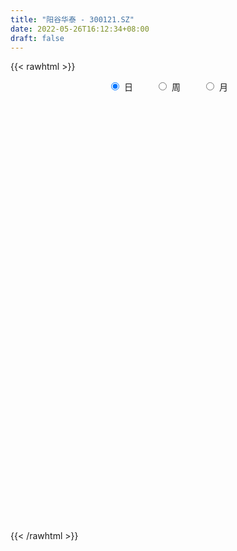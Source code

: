 ```yaml
---
title: "阳谷华泰 - 300121.SZ"
date: 2022-05-26T16:12:34+08:00
draft: false
---
```

{{< rawhtml >}}
    <div style="text-align: center">
        <label style="padding: 1rem;"><input style="margin-right: .5rem" type="radio" name="period" value="D" checked onclick="period_change(this)">日</label>
        <label style="padding: 1rem;"><input style="margin-right: .5rem" type="radio" name="period" value="W" onclick="period_change(this)">周</label>
        <label style="padding: 1rem;"><input style="margin-right: .5rem" type="radio" name="period" value="M" onclick="period_change(this)">月</label>
    </div>
    <div id="chart" style="height: 700px;"></div> 
    <script type="text/javascript">
        const D_v = [54878.02,57170.3,40307.32,36588.65,21638.03,32551.0,37882.0,42821.4,44337.04,32716.96,43658.54,48956.0,70727.86,42349.79,71035.85,81212.67,59204.8,58950.85,57697.83,31323.0,45174.05,31361.57,33765.06,30797.71,36651.85,23624.6,30144.87,30665.53,22822.81,27037.26,24819.6,24279.9,61734.98,42345.84,34072.12,33283.23,33650.86,37048.1,109522.03,95267.06,50477.94,43578.51,37850.02,39978.38,44237.15,33525.84,39300.49,60535.0,54331.86,48612.14,43002.68,87718.43,54647.78,51780.46,45711.18,35941.08,51974.4,38468.8,56232.72,42311.82,36272.53,35937.27,83093.66,79613.22,134024.79,102886.2,71464.84,108236.16,77755.04,114226.37,87581.78,98948.48,123474.21,86955.68,94769.63,70022.68,82786.52,76021.7,169222.16,102455.0,90083.2,101949.2,74090.1,76093.14,76968.96,129801.48,123184.49,146827.6,156277.6,191993.92,154931.53,191173.48,127286.98,78718.46,74403.23,48673.1,56074.3,57869.3,46301.98,42365.45,89102.11,56542.0,57255.0,68540.19,94551.0,77968.58,51187.18,52318.3,60467.71,83868.37,48068.95,45533.87,66138.29,75747.57,43999.14,41973.38,46608.3,31795.0,160077.46,88861.51,78961.68,91089.95,62142.9,45785.38,36026.45,37520.04,56969.45,41741.0,67032.42,48717.48,34439.39,36180.0,33708.99,46159.0,77190.73,45429.01,88386.01,83332.18,67709.34,57035.0,50512.0,47680.0,50478.48,26664.4,44231.9,42591.46,80805.0,32625.06,42252.46,38900.98,35537.0,32751.0,22269.08,19916.3,39511.9,121560.02,250708.0,126234.38,91980.6,80293.85,50533.66,51543.68,32264.0,43833.0,45141.0,46359.86,77923.57,96226.77,72270.1,165349.0,70436.0,79181.0,46615.42,47452.5,35723.0,29852.0,50102.05,52777.16,148715.83,73740.3,67482.0,48962.0,34709.0,49021.5,59134.0,71067.33,45042.88,102796.0,104693.11,96192.6,60188.72,53646.0,32884.28,37682.3,62228.11,47842.0,39849.0,90789.11,96150.31,46395.18,60986.5,31589.0,69256.0,66687.18,50746.0,35538.0,67065.4,32894.2,29385.3,23320.4,22088.0,31454.24,34639.39,27142.5,45727.22,81119.34,30625.3,33062.0,26726.3,47615.0,37217.36,28760.0,27262.11,33127.29,21535.0,19107.18,23569.0,39301.4,47571.4,44923.0,35928.0,61119.36,44842.29,123173.25,86361.5,81635.98,57804.0,44718.83,45613.01,34423.0,21287.0,28225.3,24968.0,21042.0,31469.31,54070.26,35480.91,57370.31,25292.02,31002.0]
const D_histogram = [0.0,-0.0211683191,-0.050713272,-0.0726377739,-0.0953186852,-0.0784577914,-0.0699053791,-0.0525224998,-0.0191900029,-0.0111833466,0.0197776665,0.0379308556,0.0600945156,0.0548252887,0.0854496755,0.0844600069,0.0566606224,0.0202459748,-0.0172232743,-0.0433881346,-0.0759368425,-0.1000201396,-0.1173134106,-0.1117355343,-0.1124094875,-0.0955421134,-0.0888959188,-0.0819479371,-0.0625374236,-0.0393049345,-0.034269594,-0.0206657273,-0.0439472818,-0.0436529223,-0.0373171748,-0.0154760673,0.0105704067,0.0258846563,0.05756113,0.0844656188,0.0960612422,0.0909359572,0.0879957337,0.0605388638,0.0303571879,0.0075494144,-0.0050547066,0.0070608395,0.0132208074,-0.0048714961,-0.010733555,-0.0917908772,-0.0938906796,-0.0915453444,-0.0529323956,-0.0363446814,0.0129146857,0.0466381541,0.0731660668,0.0967791399,0.1158432426,0.1207095461,0.1482852984,0.1599507848,0.1241195644,0.0538149631,0.000750729,-0.0614083708,-0.1057095115,-0.1047411946,-0.0840304942,-0.0379786204,0.010282275,0.0264994052,0.0267631935,0.0352239062,0.0249858929,0.0350144067,0.0817226349,0.0882806855,0.0949745431,0.1181935601,0.1219294725,0.1091956202,0.1098764637,0.1117486585,0.1146401412,0.1007502218,0.0976323421,0.1068740972,0.0922595905,-0.0016606665,-0.1101114187,-0.1631297092,-0.2255098747,-0.2458694407,-0.2275422731,-0.201797512,-0.1943485773,-0.1800436406,-0.1743786341,-0.1639516842,-0.1437759792,-0.1270458755,-0.1237778503,-0.1256778211,-0.1253957332,-0.1228431637,-0.1048601292,-0.1125622725,-0.1161748713,-0.0965972949,-0.0614080689,-0.0282152886,-0.0092963343,0.0173574535,0.0278815196,0.0428053386,0.1119119013,0.1543866502,0.1744380266,0.2010415464,0.1977604323,0.176101269,0.1613027233,0.1436436274,0.133622285,0.1204083517,0.1169584062,0.1000080322,0.0840760803,0.0637590001,0.0428639677,0.0327002971,0.0416869139,0.0419440718,0.0586824608,0.0336856319,-0.0086676495,-0.0338262444,-0.055631192,-0.0595649192,-0.064565709,-0.0628954068,-0.0620232156,-0.0508470192,-0.0633002338,-0.0664478389,-0.0502170159,-0.0332851653,-0.0268088471,-0.0296850483,-0.0230863894,-0.011467779,0.0052351082,0.0437781654,0.1153135378,0.1272593023,0.1292933767,0.1291298628,0.1090322045,0.10496765,0.0895025726,0.0769499749,0.061032116,0.0348807114,0.0388913045,0.010466603,-0.0141345191,-0.0759818072,-0.1079684142,-0.1067184455,-0.1216325165,-0.1059242624,-0.107521139,-0.101990179,-0.0882711092,-0.0585910988,0.0118091613,0.0422519365,0.0346175741,0.0336880777,0.028113404,0.0425361783,0.0484799515,0.0650691673,0.0709244243,0.0695896323,0.0844514149,0.0656397744,0.0423153967,0.0217049623,0.0094935465,0.001901388,0.008313136,-0.0089913758,-0.037080563,-0.0880179642,-0.1478909338,-0.1720704836,-0.1646559808,-0.1632921063,-0.1981903394,-0.1861060767,-0.1498249948,-0.1087578494,-0.0615542231,-0.0342685385,-0.0119933068,-0.0009358793,0.0081927025,0.0162405261,0.0231520557,0.0364986894,0.0530958812,0.0770381947,0.0921814133,0.0907287879,0.0818897796,0.0478996649,0.0288103337,-0.0020662117,-0.0122358789,-0.0151646807,-0.0209357271,-0.0167912123,-0.0135414058,-0.0418732493,-0.0392668548,-0.068989269,-0.0933086463,-0.0932193867,-0.1110256448,-0.0715407298,-0.0031526575,0.056160988,0.0976151642,0.128670673,0.1295892454,0.1348875922,0.1283060265,0.1149691197,0.0984733773,0.088296151,0.0760297441,0.0839834463,0.0893242972,0.0746749532,0.0697918915,0.0711270546]
const D_fast = [0.0,-0.0264603989,-0.0686836698,-0.1087676151,-0.1552781978,-0.1580317518,-0.1669556843,-0.16270343,-0.1341684338,-0.1289576141,-0.0930521843,-0.0654162814,-0.0282289924,-0.0197918972,0.0321949085,0.0523202416,0.0386860127,0.0073328588,-0.0344422089,-0.0714541028,-0.1229870214,-0.1720753534,-0.218696977,-0.2410529843,-0.2698293093,-0.2768474636,-0.2924252487,-0.3059642513,-0.3021880937,-0.2887818382,-0.2923138962,-0.2838764614,-0.3181448363,-0.3287637073,-0.3317572535,-0.3137851629,-0.2850960872,-0.2633106736,-0.2172439174,-0.1692230238,-0.1336120899,-0.1160033856,-0.0969446756,-0.1092668296,-0.1318592086,-0.1527796285,-0.1666474261,-0.1527666701,-0.1433015003,-0.1626116778,-0.1711571254,-0.275162167,-0.3007346393,-0.3212756402,-0.2958957903,-0.2883942465,-0.2359062079,-0.1905232009,-0.1457037716,-0.0978959135,-0.0498710001,-0.0148273101,0.0498197668,0.1014729494,0.09667162,0.0398207595,-0.0130557923,-0.0905669848,-0.1612955033,-0.1865124851,-0.1868094082,-0.1502521895,-0.0994207254,-0.0765787439,-0.0696241572,-0.0523574679,-0.056349008,-0.0375668926,0.0295719943,0.0582002164,0.0886377098,0.1414051168,0.1756233972,0.1901884501,0.2183384094,0.2481477689,0.2796992868,0.2909969229,0.3122871288,0.3482474082,0.3566977991,0.2623623755,0.1263837687,0.0325830508,-0.0861745834,-0.1680015095,-0.2065599102,-0.2312645272,-0.2724027367,-0.3031087102,-0.3410383622,-0.3715993333,-0.3873676231,-0.4023989883,-0.4300754256,-0.4633948517,-0.4944616972,-0.5226199186,-0.5308519164,-0.5666946278,-0.5993509445,-0.6039226918,-0.584085483,-0.5579465248,-0.5413516541,-0.510358503,-0.4928640569,-0.4672389033,-0.3701543653,-0.2890829539,-0.2254220708,-0.1485581644,-0.1023991704,-0.0800330164,-0.0545058814,-0.0362540704,-0.0128698416,0.0040183131,0.0298079692,0.0378596032,0.0429466714,0.0385693411,0.0283903007,0.0264017044,0.0458100496,0.0565532255,0.0879622297,0.0713868088,0.026866615,-0.0067485409,-0.0424612866,-0.0612862436,-0.0824284607,-0.0964820101,-0.1111156228,-0.1126511813,-0.1409294543,-0.1606890192,-0.1570124501,-0.1484018909,-0.1486277845,-0.1589252477,-0.1580981862,-0.1493465205,-0.1313348562,-0.0818472576,0.0185164992,0.0622770892,0.0966345078,0.1287534596,0.1359138525,0.1580912104,0.1650017762,0.1716866722,0.1710268423,0.1535956155,0.1673290348,0.141520984,0.1133862321,0.0325434923,-0.0264352183,-0.0518648609,-0.0971870611,-0.1079598726,-0.136437034,-0.1564036187,-0.1647523262,-0.1497200905,-0.0763675401,-0.0353617808,-0.0343417496,-0.0268492266,-0.0253955494,-0.0003387304,0.0177250306,0.0505815382,0.0741679013,0.0902305174,0.1262051537,0.1238034568,0.1110579283,0.0958737345,0.0860357053,0.0789188938,0.0874089258,0.06785657,0.030497242,-0.0424446502,-0.1392903532,-0.2064875239,-0.2402370163,-0.2796961683,-0.3641419864,-0.3985842428,-0.3997594096,-0.3858817265,-0.354066656,-0.3353481061,-0.3160712011,-0.3052477434,-0.2940709859,-0.2819630308,-0.2692634873,-0.2467921813,-0.2169210192,-0.173719157,-0.1355305851,-0.1143010135,-0.102667577,-0.1246827754,-0.1365695231,-0.1679626215,-0.1811912585,-0.1879112303,-0.1989162085,-0.1989694968,-0.1991050417,-0.2379051975,-0.2451155168,-0.2920852482,-0.3397317871,-0.3629473741,-0.4085100435,-0.386910311,-0.319310403,-0.2459565105,-0.1800985432,-0.1168753661,-0.0835594825,-0.0445392376,-0.0190442967,-0.0036389236,0.0044836784,0.0163804899,0.0231215189,0.0520710828,0.0797430079,0.0837624022,0.0963273134,0.1154442402]
const D_slow = [0.0,-0.0052920798,-0.0179703978,-0.0361298412,-0.0599595126,-0.0795739604,-0.0970503052,-0.1101809301,-0.1149784309,-0.1177742675,-0.1128298509,-0.103347137,-0.0883235081,-0.0746171859,-0.053254767,-0.0321397653,-0.0179746097,-0.012913116,-0.0172189346,-0.0280659682,-0.0470501789,-0.0720552138,-0.1013835664,-0.12931745,-0.1574198219,-0.1813053502,-0.2035293299,-0.2240163142,-0.2396506701,-0.2494769037,-0.2580443022,-0.263210734,-0.2741975545,-0.285110785,-0.2944400787,-0.2983090956,-0.2956664939,-0.2891953298,-0.2748050473,-0.2536886426,-0.2296733321,-0.2069393428,-0.1849404093,-0.1698056934,-0.1622163964,-0.1603290428,-0.1615927195,-0.1598275096,-0.1565223077,-0.1577401818,-0.1604235705,-0.1833712898,-0.2068439597,-0.2297302958,-0.2429633947,-0.252049565,-0.2488208936,-0.2371613551,-0.2188698384,-0.1946750534,-0.1657142427,-0.1355368562,-0.0984655316,-0.0584778354,-0.0274479443,-0.0139942036,-0.0138065213,-0.029158614,-0.0555859919,-0.0817712905,-0.1027789141,-0.1122735691,-0.1097030004,-0.1030781491,-0.0963873507,-0.0875813742,-0.0813349009,-0.0725812993,-0.0521506405,-0.0300804692,-0.0063368334,0.0232115567,0.0536939248,0.0809928298,0.1084619458,0.1363991104,0.1650591457,0.1902467011,0.2146547867,0.241373311,0.2644382086,0.264023042,0.2364951873,0.19571276,0.1393352913,0.0778679312,0.0209823629,-0.0294670151,-0.0780541594,-0.1230650696,-0.1666597281,-0.2076476491,-0.2435916439,-0.2753531128,-0.3062975754,-0.3377170306,-0.369065964,-0.3997767549,-0.4259917872,-0.4541323553,-0.4831760732,-0.5073253969,-0.5226774141,-0.5297312362,-0.5320553198,-0.5277159565,-0.5207455765,-0.5100442419,-0.4820662666,-0.443469604,-0.3998600974,-0.3495997108,-0.3001596027,-0.2561342855,-0.2158086046,-0.1798976978,-0.1464921265,-0.1163900386,-0.0871504371,-0.062148429,-0.0411294089,-0.0251896589,-0.014473667,-0.0062985927,0.0041231358,0.0146091537,0.0292797689,0.0377011769,0.0355342645,0.0270777034,0.0131699054,-0.0017213244,-0.0178627516,-0.0335866033,-0.0490924072,-0.061804162,-0.0776292205,-0.0942411802,-0.1067954342,-0.1151167255,-0.1218189373,-0.1292401994,-0.1350117968,-0.1378787415,-0.1365699644,-0.1256254231,-0.0967970386,-0.0649822131,-0.0326588689,-0.0003764032,0.0268816479,0.0531235604,0.0754992036,0.0947366973,0.1099947263,0.1187149041,0.1284377303,0.131054381,0.1275207512,0.1085252994,0.0815331959,0.0548535845,0.0244454554,-0.0020356102,-0.0289158949,-0.0544134397,-0.076481217,-0.0911289917,-0.0881767014,-0.0776137173,-0.0689593237,-0.0605373043,-0.0535089533,-0.0428749087,-0.0307549209,-0.014487629,0.003243477,0.0206408851,0.0417537388,0.0581636824,0.0687425316,0.0741687722,0.0765421588,0.0770175058,0.0790957898,0.0768479458,0.0675778051,0.045573314,0.0086005806,-0.0344170403,-0.0755810355,-0.1164040621,-0.1659516469,-0.2124781661,-0.2499344148,-0.2771238772,-0.2925124329,-0.3010795676,-0.3040778943,-0.3043118641,-0.3022636885,-0.2982035569,-0.292415543,-0.2832908707,-0.2700169004,-0.2507573517,-0.2277119984,-0.2050298014,-0.1845573565,-0.1725824403,-0.1653798568,-0.1658964098,-0.1689553795,-0.1727465497,-0.1779804815,-0.1821782845,-0.185563636,-0.1960319483,-0.205848662,-0.2230959792,-0.2464231408,-0.2697279875,-0.2974843987,-0.3153695811,-0.3161577455,-0.3021174985,-0.2777137074,-0.2455460392,-0.2131487278,-0.1794268298,-0.1473503232,-0.1186080433,-0.0939896989,-0.0719156612,-0.0529082251,-0.0319123636,-0.0095812893,0.009087449,0.0265354219,0.0443171856]
const D_data = [['2021-05-17', 13.5626, 13.426, 13.2114, 13.6505],['2021-05-18', 13.4748, 13.0943, 13.0748, 13.5139],['2021-05-19', 13.1431, 12.8211, 12.5772, 13.2211],['2021-05-20', 12.7918, 12.7235, 12.4503, 12.8309],['2021-05-21', 12.7138, 12.5186, 12.4991, 12.7723],['2021-05-24', 12.5186, 12.9187, 12.4991, 12.9675],['2021-05-25', 12.9479, 12.8113, 12.704, 13.065],['2021-05-26', 12.8113, 12.9284, 12.7138, 13.3187],['2021-05-27', 12.9187, 13.2211, 12.8504, 13.309],['2021-05-28', 13.2114, 12.987, 12.8601, 13.2992],['2021-05-31', 12.9089, 13.3675, 12.7918, 13.4358],['2021-06-01', 13.2211, 13.348, 12.987, 13.4651],['2021-06-02', 13.348, 13.5334, 13.2699, 13.992],['2021-06-03', 13.4358, 13.2699, 13.1236, 13.6895],['2021-06-04', 13.2114, 13.8359, 13.1431, 13.9042],['2021-06-07', 13.8359, 13.5822, 13.387, 14.0603],['2021-06-08', 13.4163, 13.2211, 13.1431, 13.748],['2021-06-09', 13.1041, 12.9675, 12.743, 13.1626],['2021-06-10', 12.9382, 12.7528, 12.5576, 13.1041],['2021-06-11', 12.7528, 12.6942, 12.6162, 12.8699],['2021-06-15', 12.6162, 12.4015, 12.3137, 12.6845],['2021-06-16', 12.4308, 12.2747, 12.1186, 12.4601],['2021-06-17', 12.2454, 12.1478, 12.0503, 12.2942],['2021-06-18', 12.1186, 12.2942, 11.8551, 12.3137],['2021-06-21', 12.2454, 12.1186, 12.0015, 12.421],['2021-06-22', 12.1088, 12.2747, 12.0991, 12.304],['2021-06-23', 12.2747, 12.1088, 12.0112, 12.343],['2021-06-24', 12.0503, 12.0503, 11.9039, 12.1186],['2021-06-25', 12.0503, 12.1869, 12.0308, 12.2649],['2021-06-28', 12.1966, 12.2747, 12.1088, 12.3137],['2021-06-29', 12.2846, 12.0575, 12.0377, 12.3537],['2021-06-30', 12.0575, 12.1562, 12.0575, 12.2747],['2021-07-01', 12.2056, 11.6032, 11.4748, 12.2056],['2021-07-02', 11.6427, 11.7612, 11.5341, 11.9488],['2021-07-05', 11.6427, 11.781, 11.5835, 11.8303],['2021-07-06', 11.7612, 11.9883, 11.7513, 12.0575],['2021-07-07', 11.9291, 12.1266, 11.7513, 12.1365],['2021-07-08', 12.097, 12.0772, 11.9587, 12.1661],['2021-07-09', 12.3932, 12.4031, 12.0377, 12.6401],['2021-07-12', 12.3932, 12.5216, 12.255, 12.5907],['2021-07-13', 12.492, 12.4722, 12.2648, 12.571],['2021-07-14', 12.3537, 12.3241, 12.2747, 12.5611],['2021-07-15', 12.3142, 12.3735, 12.1068, 12.4426],['2021-07-16', 12.2846, 12.018, 11.9982, 12.3043],['2021-07-19', 11.9488, 11.8402, 11.6328, 12.1167],['2021-07-20', 11.7513, 11.781, 11.5538, 11.86],['2021-07-21', 11.7711, 11.7908, 11.7415, 12.0081],['2021-07-22', 11.9488, 12.0772, 11.8995, 12.176],['2021-07-23', 12.0772, 12.0377, 11.9488, 12.4722],['2021-07-26', 12.0476, 11.6822, 11.4847, 12.1463],['2021-07-27', 11.6921, 11.7415, 11.5835, 12.0278],['2021-07-28', 11.6526, 10.4972, 10.4478, 11.6723],['2021-07-29', 10.7243, 11.1588, 10.5663, 11.2082],['2021-07-30', 11.0502, 11.1095, 10.9317, 11.2576],['2021-08-02', 11.1095, 11.5835, 11.0502, 11.6526],['2021-08-03', 11.5045, 11.386, 11.3465, 11.7513],['2021-08-04', 11.386, 11.9291, 11.386, 11.9785],['2021-08-05', 12.0081, 11.9488, 11.7513, 12.0081],['2021-08-06', 11.9093, 12.0377, 11.8007, 12.1957],['2021-08-09', 12.0278, 12.176, 12.0278, 12.2846],['2021-08-10', 12.1858, 12.2945, 12.1266, 12.3241],['2021-08-11', 12.4031, 12.255, 12.0575, 12.4031],['2021-08-12', 12.2648, 12.7191, 12.2648, 12.7191],['2021-08-13', 12.65, 12.7388, 12.5413, 12.9067],['2021-08-16', 12.8475, 12.1858, 12.0377, 12.8771],['2021-08-17', 12.2253, 11.5341, 11.4255, 12.2253],['2021-08-18', 11.4551, 11.4353, 11.3168, 11.6131],['2021-08-19', 11.4551, 10.9811, 10.8823, 11.5242],['2021-08-20', 10.9712, 10.8428, 10.675, 11.07],['2021-08-23', 10.8033, 11.1983, 10.8033, 11.3267],['2021-08-24', 11.2576, 11.4156, 11.1983, 11.5835],['2021-08-25', 11.5538, 11.8501, 11.4551, 11.9192],['2021-08-26', 11.7513, 12.1068, 11.7513, 12.334],['2021-08-27', 12.0673, 11.8797, 11.7711, 12.0673],['2021-08-30', 11.9488, 11.7316, 11.5835, 12.2253],['2021-08-31', 11.8698, 11.8698, 11.5341, 12.0278],['2021-09-01', 11.8698, 11.6427, 11.4946, 12.0081],['2021-09-02', 11.5736, 11.9093, 11.3761, 11.9093],['2021-09-03', 11.9093, 12.5611, 11.9093, 12.9758],['2021-09-06', 12.4426, 12.2648, 12.0772, 12.4426],['2021-09-07', 12.3438, 12.3735, 12.1661, 12.4722],['2021-09-08', 12.4228, 12.7487, 12.4228, 12.9363],['2021-09-09', 12.5512, 12.6796, 12.5018, 12.8277],['2021-09-10', 12.6697, 12.5512, 12.4228, 12.7685],['2021-09-13', 12.4623, 12.7882, 12.4426, 12.808],['2021-09-14', 12.7882, 12.9166, 12.5018, 13.3708],['2021-09-15', 12.9166, 13.0548, 12.808, 13.3116],['2021-09-16', 13.1536, 12.9265, 12.9265, 13.6671],['2021-09-17', 12.8376, 13.124, 12.8178, 13.7066],['2021-09-22', 12.9363, 13.4103, 12.6697, 13.5782],['2021-09-23', 13.3807, 13.2128, 12.9758, 13.5387],['2021-09-24', 13.1141, 11.9982, 11.9785, 13.1832],['2021-09-27', 11.7513, 11.2576, 11.2082, 12.097],['2021-09-28', 11.3563, 11.4353, 11.0403, 11.5835],['2021-09-29', 11.2576, 10.8725, 10.8231, 11.3761],['2021-09-30', 10.9515, 11.0008, 10.8132, 11.0798],['2021-10-08', 11.2477, 11.2971, 11.1588, 11.5045],['2021-10-11', 11.2971, 11.3366, 11.2576, 11.5835],['2021-10-12', 11.2971, 11.0305, 10.9021, 11.4353],['2021-10-13', 11.0206, 11.0107, 10.7836, 11.07],['2021-10-14', 11.0305, 10.7935, 10.4774, 11.0403],['2021-10-15', 10.9811, 10.7342, 10.7243, 11.0107],['2021-10-18', 10.7638, 10.7836, 10.6256, 10.8725],['2021-10-19', 10.7243, 10.6947, 10.4676, 10.7836],['2021-10-20', 10.6848, 10.4379, 10.2799, 10.6848],['2021-10-21', 10.4774, 10.2306, 10.2207, 10.5466],['2021-10-22', 10.2009, 10.1022, 10.0824, 10.3293],['2021-10-25', 10.2009, 9.9837, 9.8849, 10.2009],['2021-10-26', 10.0232, 10.0824, 9.8948, 10.1417],['2021-10-27', 10.0528, 9.6381, 9.6084, 10.0528],['2021-10-28', 9.5196, 9.4998, 9.4406, 9.7763],['2021-10-29', 9.4801, 9.6776, 9.4801, 9.8059],['2021-11-01', 9.6874, 9.8849, 9.5788, 10.0528],['2021-11-02', 9.8751, 9.9343, 9.7961, 10.1812],['2021-11-03', 9.9343, 9.8059, 9.7171, 9.9639],['2021-11-04', 9.8059, 9.9541, 9.8059, 10.0232],['2021-11-05', 9.8849, 9.7961, 9.7664, 10.0429],['2021-11-08', 9.7368, 9.8751, 9.6677, 9.8948],['2021-11-09', 9.8553, 10.7737, 9.8257, 11.0107],['2021-11-10', 10.9811, 10.7836, 10.5367, 10.991],['2021-11-11', 10.6552, 10.7441, 10.6552, 10.9416],['2021-11-12', 10.754, 11.0502, 10.6552, 11.1095],['2021-11-15', 10.991, 10.8527, 10.7638, 11.0798],['2021-11-16', 10.8527, 10.6651, 10.6157, 10.912],['2021-11-17', 10.7342, 10.754, 10.6157, 10.8132],['2021-11-18', 10.7342, 10.7243, 10.6651, 10.8626],['2021-11-19', 10.7145, 10.833, 10.5466, 10.912],['2021-11-22', 10.8231, 10.8132, 10.7441, 10.9317],['2021-11-23', 10.8823, 10.9712, 10.8132, 11.1292],['2021-11-24', 10.9515, 10.8231, 10.7342, 11.0107],['2021-11-25', 10.8725, 10.8132, 10.7243, 10.912],['2021-11-26', 10.8132, 10.7145, 10.6651, 10.9021],['2021-11-29', 10.5663, 10.6354, 10.4972, 10.8132],['2021-11-30', 10.6453, 10.7145, 10.6157, 10.9811],['2021-12-01', 10.675, 10.9811, 10.6354, 11.0206],['2021-12-02', 10.991, 10.9317, 10.7935, 11.0305],['2021-12-03', 10.9613, 11.228, 10.8823, 11.2477],['2021-12-06', 11.2576, 10.7243, 10.6947, 11.2773],['2021-12-07', 10.833, 10.3392, 10.2503, 10.833],['2021-12-08', 10.4083, 10.3589, 10.2997, 10.5071],['2021-12-09', 10.3491, 10.2404, 10.2009, 10.3984],['2021-12-10', 10.2108, 10.3491, 10.1417, 10.3491],['2021-12-13', 10.3293, 10.2602, 10.2108, 10.3491],['2021-12-14', 10.2701, 10.2799, 10.2108, 10.3194],['2021-12-15', 10.3096, 10.2207, 10.1516, 10.3096],['2021-12-16', 10.2602, 10.3293, 10.2108, 10.3392],['2021-12-17', 10.3096, 9.9738, 9.9639, 10.3194],['2021-12-20', 9.9837, 9.9837, 9.8948, 10.0923],['2021-12-21', 9.9837, 10.2009, 9.9837, 10.2108],['2021-12-22', 10.2009, 10.2503, 10.0923, 10.2701],['2021-12-23', 10.2997, 10.1417, 10.1022, 10.2997],['2021-12-24', 10.1713, 9.9936, 9.9936, 10.2009],['2021-12-27', 9.9639, 10.0824, 9.9639, 10.1417],['2021-12-28', 10.0824, 10.1614, 10.0824, 10.1812],['2021-12-29', 10.1911, 10.2799, 10.0923, 10.3886],['2021-12-30', 10.3096, 10.7046, 10.2306, 10.7441],['2021-12-31', 10.7145, 11.465, 10.7145, 11.6328],['2022-01-04', 11.3366, 11.0305, 11.0008, 11.4551],['2022-01-05', 10.9613, 11.0403, 10.7342, 11.0601],['2022-01-06', 10.9712, 11.1193, 10.8626, 11.2971],['2022-01-07', 11.0403, 10.912, 10.8725, 11.1292],['2022-01-10', 10.8626, 11.1391, 10.8132, 11.1391],['2022-01-11', 11.0601, 11.0305, 10.9712, 11.1885],['2022-01-12', 10.9613, 11.07, 10.8823, 11.1292],['2022-01-13', 11.0305, 11.0206, 10.9712, 11.1687],['2022-01-14', 10.9712, 10.833, 10.8132, 11.07],['2022-01-17', 10.833, 11.1983, 10.8132, 11.2378],['2022-01-18', 11.1983, 10.7638, 10.7441, 11.2872],['2022-01-19', 10.7638, 10.6848, 10.5564, 10.9416],['2022-01-20', 10.675, 9.9639, 9.8257, 10.7638],['2022-01-21', 9.9738, 10.0232, 9.8652, 10.0923],['2022-01-24', 10.0232, 10.2799, 9.9837, 10.4478],['2022-01-25', 10.2108, 9.9541, 9.9541, 10.3688],['2022-01-26', 10.1121, 10.2503, 9.9738, 10.3096],['2022-01-27', 10.2306, 9.9837, 9.9639, 10.3096],['2022-01-28', 10.0331, 9.9936, 9.8948, 10.1219],['2022-02-07', 10.1219, 10.0627, 10.0232, 10.2503],['2022-02-08', 10.1219, 10.3096, 9.9936, 10.3194],['2022-02-09', 10.3293, 11.0601, 10.2997, 11.0996],['2022-02-10', 11.0601, 10.8428, 10.754, 11.0601],['2022-02-11', 10.7243, 10.4478, 10.4182, 10.7836],['2022-02-14', 10.3984, 10.5268, 10.3491, 10.7441],['2022-02-15', 10.5268, 10.4676, 10.3984, 10.6552],['2022-02-16', 10.5169, 10.7638, 10.4676, 10.7836],['2022-02-17', 10.675, 10.7441, 10.5762, 10.833],['2022-02-18', 10.6453, 10.9811, 10.5564, 11.0798],['2022-02-21', 10.9416, 10.9613, 10.7836, 11.0008],['2022-02-22', 11.0601, 10.9416, 10.9218, 11.307],['2022-02-23', 11.0601, 11.2477, 10.8922, 11.3267],['2022-02-24', 11.1588, 10.8823, 10.6256, 11.3465],['2022-02-25', 10.9515, 10.7638, 10.6947, 11.0403],['2022-02-28', 10.8527, 10.7145, 10.4281, 10.8527],['2022-03-01', 10.7145, 10.754, 10.5861, 10.7836],['2022-03-02', 10.6651, 10.7737, 10.6157, 10.8231],['2022-03-03', 10.7935, 10.9613, 10.7145, 11.0798],['2022-03-04', 10.8823, 10.6453, 10.6157, 10.9613],['2022-03-07', 10.5959, 10.3787, 10.2898, 10.7342],['2022-03-08', 10.4182, 9.8356, 9.7566, 10.4676],['2022-03-09', 9.7664, 9.3319, 9.0653, 9.9541],['2022-03-10', 9.5294, 9.4208, 9.3418, 9.6183],['2022-03-11', 9.1937, 9.6282, 9.1838, 9.6479],['2022-03-14', 9.4801, 9.4307, 9.4208, 9.5986],['2022-03-15', 9.3319, 8.7197, 8.6901, 9.4899],['2022-03-16', 8.8382, 9.0653, 8.4728, 9.1246],['2022-03-17', 9.1344, 9.3319, 9.1048, 9.4406],['2022-03-18', 9.2628, 9.4603, 9.2332, 9.4998],['2022-03-21', 9.7269, 9.6677, 9.4702, 9.7763],['2022-03-22', 9.6282, 9.5393, 9.5097, 9.6381],['2022-03-23', 9.5986, 9.5492, 9.4998, 9.6183],['2022-03-24', 9.4504, 9.4504, 9.4011, 9.5986],['2022-03-25', 9.4504, 9.4406, 9.3912, 9.5689],['2022-03-28', 9.3319, 9.4406, 9.2727, 9.5196],['2022-03-29', 9.4406, 9.4406, 9.3418, 9.5097],['2022-03-30', 9.4801, 9.5591, 9.4406, 9.5788],['2022-03-31', 9.5294, 9.6776, 9.4899, 9.7467],['2022-04-01', 9.6776, 9.8948, 9.5591, 10.2306],['2022-04-06', 9.8751, 9.9244, 9.7961, 9.9442],['2022-04-07', 9.8553, 9.7961, 9.7763, 9.9738],['2022-04-08', 9.7961, 9.7171, 9.5689, 9.8356],['2022-04-11', 9.6874, 9.3122, 9.2332, 9.7368],['2022-04-12', 9.3122, 9.3616, 8.9666, 9.3912],['2022-04-13', 9.3023, 9.0653, 9.0061, 9.3023],['2022-04-14', 9.0752, 9.1838, 9.0653, 9.2233],['2022-04-15', 9.2431, 9.2036, 9.1147, 9.4109],['2022-04-18', 9.0949, 9.1048, 8.9172, 9.1542],['2022-04-19', 9.1048, 9.1838, 9.0456, 9.2233],['2022-04-20', 9.2036, 9.1542, 9.1246, 9.3319],['2022-04-21', 9.0456, 8.6407, 8.6111, 9.2036],['2022-04-22', 8.6012, 8.8974, 8.4432, 9.0258],['2022-04-25', 8.7394, 8.3444, 8.2852, 8.7691],['2022-04-26', 8.4037, 8.1667, 7.9988, 8.5222],['2022-04-27', 8.1371, 8.2951, 7.7914, 8.3839],['2022-04-28', 8.2457, 7.9001, 7.8902, 8.2654],['2022-04-29', 8.38, 8.56, 8.3, 8.8],['2022-05-05', 8.57, 9.14, 8.56, 9.29],['2022-05-06', 8.95, 9.35, 8.85, 9.54],['2022-05-09', 9.35, 9.42, 9.23, 9.47],['2022-05-10', 9.35, 9.54, 9.2, 9.61],['2022-05-11', 9.48, 9.32, 9.31, 9.59],['2022-05-12', 9.3, 9.47, 9.25, 9.63],['2022-05-13', 9.42, 9.4, 9.35, 9.57],['2022-05-16', 9.54, 9.34, 9.25, 9.54],['2022-05-17', 9.32, 9.29, 9.14, 9.37],['2022-05-18', 9.28, 9.36, 9.25, 9.41],['2022-05-19', 9.25, 9.33, 9.13, 9.34],['2022-05-20', 9.35, 9.63, 9.33, 9.67],['2022-05-23', 9.57, 9.7, 9.53, 9.73],['2022-05-24', 9.7, 9.49, 9.49, 9.94],['2022-05-25', 9.45, 9.62, 9.4, 9.66],['2022-05-26', 9.6, 9.75, 9.43, 9.75]]
const W_v = [273267.26,253677.55,245508.45,320735.2,418105.37,328525.04,304295.24,389324.22,327701.35,220964.32,256532.34,127284.95,128356.59,152612.94,150836.54,116279.07,131153.85,113869.6,118867.92,99616.33,199816.74,180464.71,155498.93,109632.36,70294.58,91856.68,175456.29,205339.21,281055.06,204233.73,119375.79,38818.24,146833.97,260848.91,408725.73,239520.91,213090.33,264458.02,305392.67,246538.22,228604.36,224696.96,455326.36,377722.23,466127.45,312698.01,261022.71,215481.89,175472.41,240797.81,437615.41,407793.36,447482.95,508332.9,301354.91,324796.98,351663.3,442007.56,186070.3,135534.44,125331.67,161220.14,179865.0,213978.09,174319.5,171871.03,251210.65,199207.35,254682.77,178094.95,141735.88,167253.24,114708.73,111358.03,134116.9,96299.86,144752.32,185544.63,244085.33,154752.32,244029.4,379654.98,480833.4299999999,542412.3200000001,458250.74,657493.97,290398.99,545962.6599999999,1064827.8899999999,370745.01,316756.08,82726.88,229015.55,245926.59,142591.43,92858.88,103083.55,118862.93,100610.5,100116.11,129312.52,83057.73,154834.42,89831.03,68007.61,102968.6,84765.64,91269.42,299489.84,153977.19,140384.03,100965.79,80008.16,15700.19,38210.24,80007.82,53758.63,68732.58,142300.86,93176.44,80878.87,71425.8,201665.5,172871.89,185389.32,111816.65,113789.1,266545.11,515169.98,213481.74,328978.74,225720.68,231026.5,263394.71,221962.97,260222.39,205108.81,263770.7,205634.24,146996.69,156082.96,136258.88,140987.67,125594.71,170819.05,583176.79,166479.8,243491.34,154065.89,267976.8799999999,137380.27,315283.13,415729.91,216946.96,270822.1,397914.3700000001,307783.97,185718.53,194302.22,163680.52,133290.15,166612.41,202978.24,286861.62,63520.1,40027.3,228044.55,256522.96,321554.84,389716.09,403024.16,613996.92,365052.84,365774.03,284393.02,222613.63,206377.95,140703.57,313842.36,256712.9,306642.0,234180.83,366160.33,298143.05,130735.23,383789.76,226926.96,401323.18,675356.0600000001,364603.36,344819.1799999999,150685.7,221534.68,427577.58,189012.4,106865.4,193002.15,210582.32,190308.4,276728.04,288389.15,141098.39,143909.66,180217.58,247576.34,267151.91,231930.34,285761.49,228328.18,277228.5,494367.03,511186.52,492822.6900000001,444670.64,633060.13,538098.9300000001,329081.77,56074.3,292180.84,349501.95,290257.2,274466.68,450785.6,238444.22,228110.29,290873.74,306268.52,244771.24,182066.5,453965.3,349042.49,219141.54,482205.4400000001,238823.92,392817.34,262893.83,408913.3099999999,234282.69,334170.1,253816.18,174753.3,220082.69,90413.6,173981.76,151083.98,309985.9,167997.48,203845.84,159774.87,149145.24]
const W_histogram = [0.0,-0.0464464957,-0.0945305309,-0.0548531074,0.0588981019,0.0672843315,0.0980178272,0.1071896361,0.1862144248,0.2115616862,0.1735848024,0.1214698983,0.101571102,0.0352083305,-0.0603055698,-0.1136930546,-0.188960039,-0.2124461955,-0.2418519977,-0.2753196052,-0.1979658381,-0.1388541059,-0.0724454513,-0.0756680217,-0.0693899647,-0.0392421249,0.0161119418,0.0706374204,0.0570854398,0.0234420834,-0.0179951721,-0.0158619893,-0.0057555431,0.0781440762,0.1547586523,0.1250778875,0.1648142418,0.1993908408,0.177316533,0.1193835202,0.0807898394,0.1188703036,0.164227506,0.2181774374,0.2023290204,0.1414235976,0.1039810228,0.0655736193,-0.0136814907,-0.0189203506,-0.0897239219,-0.0539950477,-0.0576620631,-0.0565014232,-0.0988402433,-0.1014409856,-0.1253604073,-0.2447481588,-0.3065676465,-0.3418369613,-0.370747464,-0.3506561152,-0.3012221698,-0.3262418872,-0.3234522869,-0.2970381763,-0.2413612648,-0.2168664329,-0.1492773254,-0.1314111725,-0.1139108838,-0.0905649162,-0.0791675085,-0.0779226406,-0.087421608,-0.0793767734,-0.0487895089,-0.0201604195,0.0018617028,0.0163312634,0.0617622242,0.1397951469,0.1951157895,0.222753771,0.2653288256,0.2683978746,0.249863875,0.2827431627,0.2820509112,0.2844075432,0.1972248768,0.1185852747,0.0330129506,-0.032168144,-0.073911469,-0.0926280256,-0.1321786104,-0.1375874647,-0.1078469924,-0.0890743128,-0.0540382493,-0.0493806717,-0.0477558626,-0.0515948167,-0.0579396264,-0.0952762081,-0.1032446298,-0.0951392911,-0.065814122,-0.0287561013,0.0160515621,0.0292652061,0.0177305097,0.0127676056,0.0193215609,0.0129867956,0.018002263,0.0172749521,-0.0121525545,-0.038278793,-0.0333863852,-0.0265589604,0.0092700777,0.0589906388,0.1009245453,0.118816664,0.1461368692,0.1829746178,0.2294093616,0.2370633993,0.2493483191,0.2639297429,0.2899378018,0.2338193682,0.2248588132,0.1479954674,0.067523219,0.0647646808,-0.0056844513,-0.0566593925,-0.0832904352,-0.1192234118,-0.128945448,-0.104625864,-0.1017236681,-0.087257731,-0.0717065061,-0.0330950363,-0.0106134842,0.0448103138,0.0798962428,0.1687025442,0.1958506233,0.1849782635,0.2033477618,0.2703747298,0.3320200662,0.3202910175,0.2780286837,0.226927949,0.2035793026,0.142346813,0.0901471293,-0.0030570736,-0.0753516219,-0.0925882071,-0.0723374545,-0.0929984101,-0.0900607773,-0.0280742395,-0.0001325275,0.1089969819,0.1627930863,0.2416020913,0.2529493036,0.1772603264,0.1153318825,0.0762245646,-0.0755951103,-0.1492054417,-0.1328633798,-0.1590696847,-0.0738489495,0.0893702087,0.2192440802,0.1851633147,0.1387219091,0.0530323083,0.0778762114,0.0079960748,-0.0229558882,-0.0701829537,-0.1330673359,-0.0782508726,-0.0887226035,-0.0920437499,-0.0606069683,-0.1079075287,-0.1084236986,-0.0550595198,-0.0976315705,-0.1505468106,-0.1881485004,-0.2340715264,-0.2141376096,-0.2190234835,-0.2128772068,-0.2601459631,-0.2193522844,-0.139494293,-0.2047607539,-0.1699295169,-0.0964847689,-0.0465851579,0.023233727,-0.0065760326,-0.0890592435,-0.1174693512,-0.1650625809,-0.2262180938,-0.2789169296,-0.2882576427,-0.1968043324,-0.1404157865,-0.1023422968,-0.0371781826,-0.0472251788,-0.0716401504,-0.0784031763,0.019068642,0.0475272675,0.0613791611,0.0185718546,-0.0077560988,0.0085177055,0.0556689299,0.0716733589,0.0734584284,0.0087235231,-0.0401372254,-0.0669377402,-0.0481106451,-0.0418887234,-0.0652281421,-0.0924944757,-0.1225730747,-0.0806101742,-0.0427341664,0.0021793125,0.0421243932]
const W_fast = [0.0,-0.0580581197,-0.1297747875,-0.1038106409,0.0246650939,0.0498724064,0.1051103588,0.1410795767,0.2666579716,0.3448956546,0.3503149714,0.3285675419,0.3340615211,0.2765008322,0.1659105394,0.0840997911,-0.0384072031,-0.1150049085,-0.2048737101,-0.3071712189,-0.2793089113,-0.2549107056,-0.2066134138,-0.2287529896,-0.2398224238,-0.2194851152,-0.160103063,-0.0879182294,-0.08719885,-0.1149816856,-0.1609177341,-0.1627500486,-0.1540824882,-0.0506468499,0.0646573893,0.0662460964,0.1471860112,0.2316103203,0.2538651458,0.2257780131,0.2073817922,0.2751798323,0.3615939112,0.4700882019,0.50482204,0.4792725166,0.4678251975,0.4458111989,0.3631357162,0.3531667686,0.2599322168,0.2821623291,0.2640797979,0.251115082,0.1840662011,0.1561052124,0.1008456889,-0.0797291023,-0.2181905017,-0.3389190568,-0.4605164254,-0.5280891055,-0.5539607026,-0.6605408917,-0.7386143631,-0.7864597966,-0.7911232013,-0.8208449776,-0.7905752014,-0.8055618418,-0.816539274,-0.8158345355,-0.8242290049,-0.8424647971,-0.8738191665,-0.8856185253,-0.867228638,-0.8436396535,-0.8211521055,-0.8025997291,-0.7417282122,-0.6287465028,-0.5246469128,-0.4413204885,-0.3324132275,-0.2622447099,-0.2183127407,-0.1147476624,-0.044927186,0.0285313317,-0.0093451154,-0.0583383989,-0.1356574854,-0.208880616,-0.2691018082,-0.3109753712,-0.3835706086,-0.423376329,-0.4205976048,-0.4240935034,-0.4025670023,-0.4102545926,-0.4205687491,-0.4373064074,-0.4581361237,-0.5192917575,-0.5530713366,-0.5687508207,-0.555879182,-0.5260101867,-0.4771896327,-0.4566596872,-0.4637617562,-0.4655327589,-0.4541484134,-0.4572364798,-0.4477204467,-0.4441290196,-0.4765946648,-0.5122906015,-0.51574479,-0.5155571054,-0.4774105478,-0.412942327,-0.3457772841,-0.2981809995,-0.234326577,-0.1517451739,-0.0479580897,0.0189617977,0.0935837974,0.1741476569,0.2726401662,0.2749765747,0.3222307229,0.282366244,0.2187748004,0.2322074323,0.1603371875,0.0951973981,0.0477437466,-0.0179950829,-0.0599534812,-0.0617903632,-0.0843190843,-0.0916675799,-0.0940429815,-0.0637052708,-0.0438770897,0.0227492867,0.0778092764,0.2087912139,0.2849019488,0.3202741548,0.3894805937,0.5241012441,0.6687515971,0.7370953027,0.7643401399,0.7699713925,0.7975175716,0.7718717853,0.7422088839,0.6482404126,0.5571079589,0.5167243218,0.5188907108,0.4749801527,0.4554025912,0.5103705691,0.5382791493,0.6746579041,0.7691522801,0.9083618079,0.9829463461,0.9515724505,0.9184769773,0.8984258005,0.727707348,0.6167956562,0.5999218731,0.5339481471,0.6007066449,0.7862683553,0.9709532468,0.98316331,0.9714023816,0.8989708579,0.9432838138,0.875402696,0.838711761,0.773938957,0.6777877408,0.713041486,0.6803891042,0.6540570204,0.6703420599,0.5960646173,0.5684425227,0.6080418215,0.5410618782,0.4505099354,0.3658711206,0.261430213,0.2278297274,0.1681879826,0.1211149576,0.0088097106,-0.0052346819,0.0397497363,-0.0767069131,-0.0843580554,-0.0350344995,0.003218822,0.0788461386,0.0473923708,-0.0573556509,-0.1151330964,-0.2039919713,-0.3217020076,-0.4441300759,-0.5255351997,-0.4832829725,-0.4619983731,-0.4495104577,-0.3936408891,-0.41549418,-0.4578191893,-0.4841830092,-0.3819440304,-0.341603588,-0.3124069042,-0.350571247,-0.3788382251,-0.3604349945,-0.2993665375,-0.2654437688,-0.2452940923,-0.3078481167,-0.3667431716,-0.4102781214,-0.4034786876,-0.4077289467,-0.447375401,-0.4977653536,-0.5584872212,-0.5366768642,-0.509484398,-0.464026091,-0.413549912]
const W_slow = [0.0,-0.0116116239,-0.0352442567,-0.0489575335,-0.034233008,-0.0174119251,0.0070925316,0.0338899407,0.0804435469,0.1333339684,0.176730169,0.2070976436,0.2324904191,0.2412925017,0.2262161092,0.1977928456,0.1505528359,0.097441287,0.0369782876,-0.0318516137,-0.0813430733,-0.1160565997,-0.1341679625,-0.1530849679,-0.1704324591,-0.1802429903,-0.1762150049,-0.1585556498,-0.1442842898,-0.138423769,-0.142922562,-0.1468880593,-0.1483269451,-0.1287909261,-0.090101263,-0.0588317911,-0.0176282307,0.0322194795,0.0765486128,0.1063944928,0.1265919527,0.1563095286,0.1973664051,0.2519107645,0.3024930196,0.337848919,0.3638441747,0.3802375795,0.3768172069,0.3720871192,0.3496561387,0.3361573768,0.321741861,0.3076165052,0.2829064444,0.257546198,0.2262060962,0.1650190565,0.0883771448,0.0029179045,-0.0897689615,-0.1774329903,-0.2527385327,-0.3342990045,-0.4151620762,-0.4894216203,-0.5497619365,-0.6039785447,-0.6412978761,-0.6741506692,-0.7026283902,-0.7252696192,-0.7450614964,-0.7645421565,-0.7863975585,-0.8062417519,-0.8184391291,-0.823479234,-0.8230138083,-0.8189309924,-0.8034904364,-0.7685416497,-0.7197627023,-0.6640742595,-0.5977420531,-0.5306425845,-0.4681766157,-0.3974908251,-0.3269780973,-0.2558762115,-0.2065699922,-0.1769236736,-0.1686704359,-0.176712472,-0.1951903392,-0.2183473456,-0.2513919982,-0.2857888644,-0.3127506125,-0.3350191907,-0.348528753,-0.3608739209,-0.3728128866,-0.3857115907,-0.4001964973,-0.4240155493,-0.4498267068,-0.4736115296,-0.4900650601,-0.4972540854,-0.4932411949,-0.4859248933,-0.4814922659,-0.4783003645,-0.4734699743,-0.4702232754,-0.4657227097,-0.4614039716,-0.4644421103,-0.4740118085,-0.4823584048,-0.4889981449,-0.4866806255,-0.4719329658,-0.4467018295,-0.4169976635,-0.3804634462,-0.3347197917,-0.2773674513,-0.2181016015,-0.1557645217,-0.089782086,-0.0172976356,0.0411572065,0.0973719098,0.1343707766,0.1512515814,0.1674427516,0.1660216388,0.1518567906,0.1310341818,0.1012283289,0.0689919669,0.0428355009,0.0174045838,-0.0044098489,-0.0223364754,-0.0306102345,-0.0332636055,-0.0220610271,-0.0020869664,0.0400886697,0.0890513255,0.1352958914,0.1861328318,0.2537265143,0.3367315308,0.4168042852,0.4863114562,0.5430434434,0.5939382691,0.6295249723,0.6520617546,0.6512974862,0.6324595808,0.609312529,0.5912281653,0.5679785628,0.5454633685,0.5384448086,0.5384116767,0.5656609222,0.6063591938,0.6667597166,0.7299970425,0.7743121241,0.8031450947,0.8222012359,0.8033024583,0.7660010979,0.7327852529,0.6930178318,0.6745555944,0.6968981466,0.7517091666,0.7979999953,0.8326804726,0.8459385496,0.8654076025,0.8674066212,0.8616676491,0.8441219107,0.8108550767,0.7912923586,0.7691117077,0.7461007702,0.7309490282,0.703972146,0.6768662213,0.6631013414,0.6386934487,0.6010567461,0.554019621,0.4955017394,0.441967337,0.3872114661,0.3339921644,0.2689556736,0.2141176025,0.1792440293,0.1280538408,0.0855714616,0.0614502693,0.0498039799,0.0556124116,0.0539684035,0.0317035926,0.0023362548,-0.0389293904,-0.0954839139,-0.1652131463,-0.237277557,-0.2864786401,-0.3215825867,-0.3471681609,-0.3564627065,-0.3682690012,-0.3861790388,-0.4057798329,-0.4010126724,-0.3891308555,-0.3737860653,-0.3691431016,-0.3710821263,-0.3689526999,-0.3550354674,-0.3371171277,-0.3187525206,-0.3165716398,-0.3266059462,-0.3433403812,-0.3553680425,-0.3658402234,-0.3821472589,-0.4052708778,-0.4359141465,-0.45606669,-0.4667502316,-0.4662054035,-0.4556743052]
const W_data = [['2017-07-07', 10.5114, 10.9557, 10.496, 11.3847],['2017-07-14', 10.9787, 10.2279, 9.9444, 11.0706],['2017-07-21', 10.2126, 9.8908, 9.0404, 10.2126],['2017-07-28', 9.8525, 10.9021, 9.7376, 11.3158],['2017-08-04', 10.8255, 12.2428, 10.6876, 12.4956],['2017-08-11', 12.2581, 11.3005, 11.1855, 12.7025],['2017-08-18', 11.4001, 11.7525, 11.3235, 11.9517],['2017-08-25', 11.6529, 11.6759, 11.3235, 12.8327],['2017-09-01', 11.6989, 12.917, 11.6299, 12.9936],['2017-09-08', 12.8864, 12.7025, 12.419, 13.0243],['2017-09-15', 12.7638, 12.0513, 11.9364, 13.2848],['2017-09-22', 12.0743, 11.7755, 11.5763, 12.2658],['2017-09-29', 11.6835, 12.1049, 11.3388, 12.1356],['2017-10-13', 12.1202, 11.3771, 11.2545, 12.2505],['2017-10-20', 10.8791, 10.5956, 10.3581, 10.8791],['2017-10-27', 10.6339, 10.6799, 10.4041, 11.6452],['2017-11-03', 10.7105, 9.9597, 9.7605, 10.7489],['2017-11-10', 9.9597, 10.1972, 9.9061, 10.3198],['2017-11-17', 10.1743, 9.8065, 9.7605, 10.4807],['2017-11-24', 9.8065, 9.3775, 9.2932, 9.8295],['2017-12-01', 9.3851, 10.6876, 9.3238, 10.8025],['2017-12-08', 10.5956, 10.6799, 9.9751, 10.8791],['2017-12-15', 10.6416, 11.0093, 10.6033, 11.086],['2017-12-22', 10.9174, 10.2279, 9.9291, 10.9864],['2017-12-29', 10.2279, 10.2739, 9.7759, 10.3122],['2018-01-05', 10.2662, 10.6033, 10.2126, 10.8485],['2018-01-12', 10.5343, 11.1166, 10.3505, 11.3081],['2018-01-19', 11.0553, 11.4154, 10.6569, 11.5686],['2018-01-26', 11.4537, 10.7029, 10.6876, 11.6069],['2018-02-02', 10.7335, 10.3351, 10.0134, 10.8868],['2018-02-14', 9.5589, 10.0157, 9.5244, 10.5674],['2018-02-23', 10.1019, 10.4209, 9.9985, 10.4467],['2018-03-02', 10.4295, 10.5243, 10.3864, 10.9294],['2018-03-09', 10.5157, 11.7138, 10.4036, 11.8603],['2018-03-16', 11.9465, 12.1361, 11.9465, 12.7136],['2018-03-23', 12.0672, 11.0328, 10.9208, 12.2482],['2018-03-30', 10.8173, 12.0413, 10.6708, 12.3344],['2018-04-04', 11.981, 12.3257, 11.9637, 13.3428],['2018-04-13', 12.1965, 11.8086, 11.7482, 12.5671],['2018-04-20', 11.7224, 11.2742, 11.0932, 11.8431],['2018-04-27', 11.2483, 11.3517, 10.8777, 11.731],['2018-05-04', 11.4035, 12.4119, 11.3517, 12.5412],['2018-05-11', 12.4637, 12.8686, 12.2913, 13.4204],['2018-05-18', 12.9126, 13.4316, 12.4904, 13.9681],['2018-05-25', 13.3788, 12.8686, 12.7807, 14.1265],['2018-06-01', 12.9126, 12.2793, 12.1473, 13.0797],['2018-06-08', 12.376, 12.4552, 11.8747, 12.8686],['2018-06-15', 12.3321, 12.3585, 11.9011, 12.7455],['2018-06-22', 12.0066, 11.602, 11.0215, 12.1825],['2018-06-29', 11.6988, 12.3409, 11.3469, 12.3936],['2018-07-06', 12.3145, 11.3205, 11.1006, 12.7367],['2018-07-13', 11.4261, 12.552, 11.3469, 12.5784],['2018-07-20', 12.5432, 12.1473, 11.7603, 12.7015],['2018-07-27', 12.077, 12.2001, 11.9362, 12.8598],['2018-08-03', 12.0858, 11.5228, 11.2765, 12.2705],['2018-08-10', 11.4788, 11.8571, 11.3469, 12.2001],['2018-08-17', 11.7867, 11.4613, 11.3821, 12.3936],['2018-08-24', 11.4701, 9.7548, 9.702, 11.4964],['2018-08-31', 9.79, 9.7812, 9.6053, 10.177],['2018-09-07', 9.702, 9.5965, 9.4294, 9.878],['2018-09-14', 9.5613, 9.2095, 9.1127, 9.6405],['2018-09-21', 9.1743, 9.4909, 9.0687, 9.5525],['2018-09-28', 9.4118, 9.7548, 9.3414, 9.8604],['2018-10-12', 9.2534, 8.5937, 8.2595, 9.5437],['2018-10-19', 8.7081, 8.5674, 8.0836, 9.0599],['2018-10-26', 8.5937, 8.6289, 8.2683, 9.0335],['2018-11-02', 8.6641, 8.928, 8.2683, 8.928],['2018-11-09', 8.7961, 8.4882, 8.4442, 8.9368],['2018-11-16', 8.453, 9.0423, 8.453, 9.1743],['2018-11-23', 9.0599, 8.4442, 8.4442, 9.1039],['2018-11-30', 8.3914, 8.3387, 8.0924, 8.4882],['2018-12-07', 8.4882, 8.3387, 8.3035, 8.6465],['2018-12-14', 8.2859, 8.11, 8.1012, 8.4266],['2018-12-21', 8.0484, 7.8461, 7.7581, 8.1979],['2018-12-28', 7.8197, 7.5118, 7.4942, 7.9956],['2019-01-04', 7.5558, 7.547, 7.1336, 7.5558],['2019-01-11', 7.5822, 7.7669, 7.4415, 7.8197],['2019-01-18', 7.7669, 7.7581, 7.5206, 7.8725],['2019-01-25', 7.7493, 7.6878, 7.6526, 8.0836],['2019-02-01', 7.7317, 7.5822, 7.2304, 7.7493],['2019-02-15', 7.591, 8.0484, 7.591, 8.1363],['2019-02-22', 8.1188, 8.7609, 8.0836, 8.7697],['2019-03-01', 8.8048, 8.8664, 8.5674, 9.1479],['2019-03-08', 8.9368, 8.8136, 8.8048, 9.4909],['2019-03-15', 8.84, 9.2974, 8.8312, 9.5437],['2019-03-22', 9.3766, 9.0599, 8.972, 9.702],['2019-03-29', 8.9632, 8.884, 8.6465, 9.016],['2019-04-04', 8.9192, 9.7196, 8.9192, 9.9044],['2019-04-12', 10.696, 9.5613, 9.447, 10.696],['2019-04-19', 9.6053, 9.79, 9.2886, 9.8604],['2019-04-26', 9.8428, 8.5978, 8.5229, 9.8516],['2019-04-30', 8.6165, 8.3543, 8.1763, 8.6353],['2019-05-10', 8.1763, 7.8579, 7.5207, 8.1763],['2019-05-17', 7.8017, 7.68, 7.5863, 8.167],['2019-05-24', 7.6612, 7.6144, 7.5582, 7.8111],['2019-05-31', 7.6144, 7.6425, 7.5863, 7.8111],['2019-06-06', 7.6331, 7.0993, 7.0618, 7.6987],['2019-06-14', 7.0993, 7.2585, 7.0993, 7.5488],['2019-06-21', 7.2585, 7.6238, 7.1836, 7.7081],['2019-06-28', 7.5957, 7.4926, 7.3896, 7.6706],['2019-07-05', 7.5582, 7.7362, 7.5582, 7.7736],['2019-07-12', 7.68, 7.3709, 7.2398, 7.68],['2019-07-19', 7.0993, 7.2585, 7.0805, 7.7081],['2019-07-26', 7.3053, 7.0899, 7.0337, 7.4364],['2019-08-02', 7.1086, 6.9307, 6.9213, 7.1929],['2019-08-09', 6.9213, 6.3032, 6.2845, 6.9775],['2019-08-16', 6.3313, 6.4062, 6.1065, 6.5186],['2019-08-23', 6.4062, 6.4624, 6.3968, 6.6029],['2019-08-30', 6.3313, 6.6965, 6.247, 7.4271],['2019-09-06', 6.7059, 6.8651, 6.6778, 6.9026],['2019-09-12', 6.912, 7.1086, 6.8651, 7.1461],['2019-09-20', 7.1648, 6.8183, 6.7527, 7.1742],['2019-09-27', 6.8277, 6.4624, 6.3968, 6.8277],['2019-09-30', 6.4905, 6.4437, 6.4343, 6.631],['2019-10-11', 6.4343, 6.5373, 6.4249, 6.5842],['2019-10-18', 6.5935, 6.3219, 6.3032, 6.6497],['2019-10-25', 6.4249, 6.4062, 6.1065, 6.5092],['2019-11-01', 6.4156, 6.2938, 6.1814, 6.4999],['2019-11-08', 6.2845, 5.7881, 5.7787, 6.3313],['2019-11-15', 5.7787, 5.5914, 5.5539, 5.7881],['2019-11-22', 5.5539, 5.8255, 5.5539, 5.8911],['2019-11-29', 5.863, 5.7881, 5.76, 5.9566],['2019-12-06', 5.7974, 6.1908, 5.7881, 6.2095],['2019-12-13', 6.1908, 6.5561, 6.1814, 6.5842],['2019-12-20', 6.5748, 6.7059, 6.4905, 6.7434],['2019-12-27', 6.7153, 6.5935, 6.3032, 6.7434],['2020-01-03', 6.6123, 6.8839, 6.4811, 6.9026],['2020-01-10', 6.8277, 7.2585, 6.7996, 7.2772],['2020-01-17', 7.296, 7.7268, 7.1274, 8.0546],['2020-01-23', 7.6425, 7.5395, 7.3709, 8.0546],['2020-02-07', 6.7902, 7.8204, 6.1908, 7.886],['2020-02-14', 7.8673, 8.1108, 7.7268, 8.2419],['2020-02-21', 8.2419, 8.5791, 8.2419, 8.8788],['2020-02-28', 8.4948, 7.68, 7.5676, 8.6353],['2020-03-06', 7.6519, 8.2887, 7.5957, 8.3543],['2020-03-13', 8.4199, 7.3709, 7.118, 8.6446],['2020-03-20', 7.3896, 7.0056, 6.631, 7.4364],['2020-03-27', 6.7808, 7.8298, 6.7621, 7.9328],['2020-04-03', 7.6987, 6.8301, 6.7716, 7.6987],['2020-04-10', 6.9277, 6.7423, 6.7228, 7.2009],['2020-04-17', 6.7521, 6.8008, 6.5667, 7.0838],['2020-04-24', 6.8008, 6.4496, 6.4203, 6.8204],['2020-04-30', 6.4691, 6.5667, 6.3422, 6.7813],['2020-05-08', 6.5276, 6.9472, 6.4691, 6.996],['2020-05-15', 6.9374, 6.674, 6.6642, 7.1716],['2020-05-22', 6.7716, 6.7911, 6.7228, 7.962],['2020-05-29', 6.7423, 6.8204, 6.6447, 7.035],['2020-06-05', 6.8594, 7.2106, 6.7911, 7.3082],['2020-06-12', 7.2594, 7.1521, 6.8984, 7.2692],['2020-06-19', 7.1033, 7.7863, 6.9765, 7.962],['2020-06-24', 7.7863, 7.8254, 7.4643, 8.0888],['2020-07-03', 7.8254, 8.9377, 7.6595, 9.0645],['2020-07-10', 8.9279, 8.6352, 8.2937, 9.1036],['2020-07-17', 8.6352, 8.3718, 8.2449, 9.0255],['2020-07-24', 8.4401, 8.9377, 8.4401, 9.5036],['2020-07-31', 8.8889, 10.0012, 8.4889, 10.3232],['2020-08-07', 10.1574, 10.5672, 9.6792, 10.977],['2020-08-14', 10.6745, 10.0988, 10.011, 11.1136],['2020-08-21', 10.1671, 9.8744, 9.7183, 10.4403],['2020-08-28', 9.8451, 9.7866, 9.1523, 10.0403],['2020-09-04', 9.9427, 10.1866, 9.5719, 10.3818],['2020-09-11', 10.1769, 9.7085, 9.2694, 10.3135],['2020-09-18', 9.7671, 9.6988, 9.4646, 10.4403],['2020-09-25', 9.8061, 8.9182, 8.8108, 10.294],['2020-09-30', 8.9084, 8.7913, 8.684, 9.2499],['2020-10-09', 8.9377, 9.2597, 8.8889, 9.3475],['2020-10-16', 9.3085, 9.7573, 9.1621, 9.8158],['2020-10-23', 9.8939, 9.2597, 9.2011, 10.0793],['2020-10-30', 9.1719, 9.5134, 9.0743, 10.411],['2020-11-06', 9.5524, 10.4598, 9.3963, 10.7233],['2020-11-13', 10.5281, 10.3427, 10.1866, 10.9672],['2020-11-20', 10.2061, 11.8551, 10.1769, 12.6747],['2020-11-27', 11.7088, 11.7966, 11.2599, 12.6747],['2020-12-04', 11.9039, 12.7235, 11.7575, 13.2602],['2020-12-11', 12.8309, 12.421, 12.1186, 13.2504],['2020-12-18', 12.421, 11.4356, 11.3185, 12.5674],['2020-12-25', 11.416, 11.4648, 10.8501, 12.1576],['2020-12-31', 11.5234, 11.6697, 11.0355, 11.8161],['2021-01-08', 11.9137, 9.8549, 9.8061, 11.9137],['2021-01-15', 9.8256, 10.2452, 9.1914, 10.2842],['2021-01-22', 10.2257, 11.2111, 10.0598, 12.3918],['2021-01-29', 11.1916, 10.6355, 10.372, 11.738],['2021-02-05', 10.6257, 12.1966, 10.4501, 13.2504],['2021-02-10', 12.1478, 13.9529, 11.9039, 14.3042],['2021-02-19', 14.1091, 14.5579, 14.1091, 15.075],['2021-02-26', 14.6555, 13.0358, 12.9772, 15.6897],['2021-03-05', 13.348, 12.9089, 12.6845, 13.6114],['2021-03-12', 13.1138, 12.2552, 11.416, 13.9042],['2021-03-19', 12.1186, 13.6505, 12.1186, 15.3873],['2021-03-26', 13.4846, 12.4991, 12.0015, 13.9042],['2021-04-02', 12.5089, 12.8309, 11.8649, 13.026],['2021-04-09', 12.6162, 12.4991, 12.382, 12.7918],['2021-04-16', 12.4015, 12.0405, 11.4648, 12.4893],['2021-04-23', 11.9917, 13.5236, 11.8941, 13.709],['2021-04-30', 13.3187, 12.8699, 12.6942, 13.5139],['2021-05-07', 12.7821, 12.9577, 12.743, 13.4943],['2021-05-14', 12.8699, 13.5139, 12.2942, 13.5139],['2021-05-21', 13.5626, 12.5186, 12.4503, 13.6505],['2021-05-28', 12.5186, 12.987, 12.4991, 13.3187],['2021-06-04', 12.9089, 13.8359, 12.7918, 13.992],['2021-06-11', 13.8359, 12.6942, 12.5576, 14.0603],['2021-06-18', 12.6162, 12.2942, 11.8551, 12.6845],['2021-06-25', 12.2454, 12.1869, 11.9039, 12.421],['2021-07-02', 12.1966, 11.7612, 11.4748, 12.3537],['2021-07-09', 11.6427, 12.4031, 11.5835, 12.6401],['2021-07-16', 12.3932, 12.018, 11.9982, 12.5907],['2021-07-23', 11.9488, 12.0377, 11.5538, 12.4722],['2021-07-30', 12.0476, 11.1095, 10.4478, 12.1463],['2021-08-06', 11.1095, 12.0377, 11.0502, 12.1957],['2021-08-13', 12.0278, 12.7388, 12.0278, 12.9067],['2021-08-20', 12.8475, 10.8428, 10.675, 12.8771],['2021-08-27', 10.8033, 11.8797, 10.8033, 12.334],['2021-09-03', 11.9488, 12.5611, 11.3761, 12.9758],['2021-09-10', 12.4426, 12.5512, 12.0772, 12.9363],['2021-09-17', 12.4623, 13.124, 12.4426, 13.7066],['2021-09-24', 12.9363, 11.9982, 11.9785, 13.5782],['2021-09-30', 11.7513, 11.0008, 10.8132, 12.097],['2021-10-08', 11.2477, 11.2971, 11.1588, 11.5045],['2021-10-15', 11.2971, 10.7342, 10.4774, 11.5835],['2021-10-22', 10.7638, 10.1022, 10.0824, 10.8725],['2021-10-29', 10.2009, 9.6776, 9.4406, 10.2009],['2021-11-05', 9.6874, 9.7961, 9.5788, 10.1812],['2021-11-12', 9.7368, 11.0502, 9.6677, 11.1095],['2021-11-19', 10.991, 10.833, 10.5466, 11.0798],['2021-11-26', 10.8231, 10.7145, 10.6651, 11.1292],['2021-12-03', 10.5663, 11.228, 10.4972, 11.2477],['2021-12-10', 11.2576, 10.3491, 10.1417, 11.2773],['2021-12-17', 10.3293, 9.9738, 9.9639, 10.3491],['2021-12-24', 9.9837, 9.9936, 9.8948, 10.2997],['2021-12-31', 9.9639, 11.465, 9.9639, 11.6328],['2022-01-07', 11.3366, 10.912, 10.7342, 11.4551],['2022-01-14', 10.8626, 10.833, 10.8132, 11.1885],['2022-01-21', 10.833, 10.0232, 9.8257, 11.2872],['2022-01-28', 10.0232, 9.9936, 9.8948, 10.4478],['2022-02-11', 10.1219, 10.4478, 9.9936, 11.0996],['2022-02-18', 10.3984, 10.9811, 10.3491, 11.0798],['2022-02-25', 10.9416, 10.7638, 10.6256, 11.3465],['2022-03-04', 10.8527, 10.6453, 10.4281, 11.0798],['2022-03-11', 10.5959, 9.6282, 9.0653, 10.7342],['2022-03-18', 9.4801, 9.4603, 8.4728, 9.5986],['2022-03-25', 9.7269, 9.4406, 9.3912, 9.7763],['2022-04-01', 9.3319, 9.8948, 9.2727, 10.2306],['2022-04-08', 9.8751, 9.7171, 9.5689, 9.9738],['2022-04-15', 9.6874, 9.2036, 8.9666, 9.7368],['2022-04-22', 9.0949, 8.8974, 8.4432, 9.3319],['2022-04-29', 8.7394, 8.56, 7.7914, 8.8],['2022-05-06', 8.57, 9.35, 8.56, 9.54],['2022-05-13', 9.35, 9.4, 9.2, 9.63],['2022-05-20', 9.54, 9.63, 9.13, 9.67],['2022-05-27', 9.57, 9.75, 9.4, 9.94]]
const M_v = [216518.22,165797.57,262357.94,141593.62,82460.38,116979.47,233511.0,156949.79,104384.68,39151.64,126234.71,227804.87,89041.15,48402.31,149650.65,52829.28,43367.48,154996.38,136857.19,95090.05,97238.88,97973.96,108169.02,104033.91,43981.79,19143.24,132171.47,107978.23,122147.3,123900.14,314861.53,61171.5,213596.98,238930.93,122318.39,214580.67,135062.8,166813.53,250080.21,301852.84,506932.88,444054.6800000001,1529310.1899999999,443493.8100000001,1534406.2,2596336.7999999998,1220277.05,825551.0099999999,2397441.2899999996,1293833.4899999998,701429.27,793694.0,791523.13,352415.8,1923575.9299999997,463318.87,2434073.9199999999,2066336.9200000004,1347802.5600000001,1112264.6599999999,1375770.8499999999,1955931.4599999997,1461690.54,1082152.3999999999,616656.62,1548298.21,951473.8099999999,701006.0200000001,1549806.9000000001,2369346.04,1491284.2799999996,1159851.6300000001,816320.63,1075199.8899999999,670906.2400000001,431241.3900000001,570823.25,791275.4999999999,605579.6100000001,643955.1800000001,773128.5799999998,1176694.5900000003,1568573.3100000001,849009.9800000002,460933.49,588749.5,549260.5800000001,907869.58,290748.42,1186536.8500000001,1044993.2700000001,1769297.8700000001,960047.9600000002,1919897.8699999999,1487219.7999999998,601951.2500000001,682107.86,902992.36,527436.9,794962.4000000001,1078917.24,2004628.6499999997,2381018.52,710392.45,422673.09,492053.39,611483.4200000002,491035.36,229742.89,398748.3500000001,705553.16,1075176.1300000001,1049120.6299999999,1067375.1800000002,669650.1299999999,1046070.3500000001,888815.29,1530795.5599999998,866601.8399999999,838145.92,846149.65,1827861.8999999999,1163790.3100000001,1111378.0900000001,1178828.3699999999,1851132.47,1150706.6300000001,744416.8100000001,882603.4599999998,1136500.9000000001,1675902.5399999998,2272941.8500000001,988014.29,1271674.7799999998,1398077.3100000001,1289213.3900000001,1118270.48,1082339.6200000001,806584.58,680763.4299999999]
const M_histogram = [0.0,0.0203131624,0.0715391539,0.0585565779,0.0356282165,0.0491320673,0.0686009043,0.0247780878,-0.0149732938,-0.0275718558,-0.0171250294,-0.0104709554,-0.0299273764,-0.0483813155,-0.0428313698,-0.0765469491,-0.0965426744,-0.0955282478,-0.1272441044,-0.14205858,-0.1461683916,-0.1210158064,-0.0951701944,-0.0611702724,-0.058578653,-0.0531606216,-0.0594271277,-0.0504022173,-0.0389796573,-0.019186922,0.0048582402,0.0116624231,0.0462058017,0.0632512322,0.0678129435,0.0739843297,0.0873924895,0.0934003816,0.1479574349,0.1949727212,0.2185315738,0.1894451741,0.1907981992,0.191783188,0.2063311445,0.2989529061,0.3227114037,0.316745105,0.4203823635,0.4490095684,0.400637115,0.2304545723,0.1431337261,0.1163398594,0.2191989579,0.5853414915,0.5105712614,0.2542200262,0.0104159864,-0.1518337386,-0.1559191011,-0.0994782366,0.1169755072,-0.1022809936,-0.2481433902,-0.1820984199,-0.1449446406,-0.1336877725,-0.0405539147,0.0233766322,0.2539627012,0.3656382887,0.4140601801,0.4980026865,0.4360404381,0.3062420272,0.2143024807,0.0324627513,-0.1520279166,-0.3628408518,-0.4223035537,-0.3940678857,-0.3016633304,-0.2621891397,-0.33216308,-0.3616827123,-0.3947643525,-0.4078909162,-0.3702545216,-0.2462745806,-0.2050360386,-0.0883261237,-0.0371363783,-0.0251258338,-0.1667923193,-0.2527078345,-0.368205842,-0.4431425398,-0.5214072221,-0.5554829605,-0.4454183353,-0.3536143781,-0.3088202449,-0.306756474,-0.2950251472,-0.2951033191,-0.2977267009,-0.2939497823,-0.2839024063,-0.2829508967,-0.2070143093,-0.0810142024,0.0197389065,0.0574958105,0.0483671057,0.0645795988,0.1560754254,0.3394213653,0.4217548908,0.4018729407,0.4195526,0.5591368925,0.6114920078,0.5477525741,0.6325219801,0.595262241,0.5836154862,0.5736011658,0.4547696319,0.2834307978,0.2028357922,0.0789017603,-0.0948653229,-0.139925354,-0.1199106377,-0.2016807016,-0.2025938365,-0.2644964838,-0.3659283814,-0.3387195536]
const M_fast = [0.0,0.025391453,0.0945022329,0.0961588015,0.0821374942,0.1079243617,0.1445434248,0.1069151303,0.0634204252,0.0439288993,0.0500944684,0.0541308035,0.0271925384,-0.0033567295,-0.0085146263,-0.0613669429,-0.1054983368,-0.1283659721,-0.1918928548,-0.2422219754,-0.2828738849,-0.2879752513,-0.2859221879,-0.267214834,-0.2792678778,-0.2871400018,-0.3082632898,-0.3118389338,-0.3101612881,-0.2951652833,-0.2699055611,-0.2601857724,-0.2140909434,-0.1812327048,-0.1597177576,-0.135050289,-0.0997940069,-0.0704360194,0.0211103927,0.1168688592,0.1950606053,0.2133354991,0.2623880741,0.3113188599,0.3774496025,0.5448095905,0.6492459391,0.7224659166,0.9311987661,1.072078363,1.1238651884,1.0112962887,0.959758874,0.9620499722,1.1197088102,1.6321867167,1.6850593019,1.4922630733,1.25106303,1.0508548705,1.0077897327,1.039361038,1.2850586586,1.0402319094,0.8323336653,0.8528540306,0.8537716497,0.8316065747,0.9146019539,0.9843766588,1.2784534031,1.4815385628,1.6334754992,1.8419186773,1.8889665384,1.8357286343,1.7973647079,1.6236406664,1.4011430194,1.0996198712,0.9345812808,0.8642999775,0.8812887001,0.855215606,0.7022008956,0.5822605853,0.4504878569,0.3353885642,0.2804613284,0.3428726242,0.3328521566,0.4274805406,0.4693861914,0.4751152775,0.2917507121,0.1426582383,-0.0648912297,-0.2506135624,-0.4592300503,-0.6321765288,-0.6334664875,-0.6300661247,-0.6624770528,-0.7371024003,-0.7991273604,-0.8729813621,-0.9500364191,-1.0197469461,-1.0806751716,-1.1504613862,-1.1262783762,-1.0205318199,-0.9148439844,-0.8627131277,-0.8597500561,-0.8273926633,-0.6968779804,-0.4286766992,-0.2409044509,-0.1603181658,-0.0377503565,0.2416181591,0.4468462764,0.5200449862,0.7629448872,0.8745007084,1.0087578252,1.1421437961,1.1370046703,1.0365235356,1.0066374781,0.9024288862,0.7049454723,0.6249041027,0.6149411595,0.4827509202,0.4311893262,0.3031625579,0.1102485651,0.0527775044]
const M_slow = [0.0,0.0050782906,0.0229630791,0.0376022235,0.0465092777,0.0587922945,0.0759425205,0.0821370425,0.078393719,0.0715007551,0.0672194977,0.0646017589,0.0571199148,0.0450245859,0.0343167435,0.0151800062,-0.0089556624,-0.0328377243,-0.0646487504,-0.1001633954,-0.1367054933,-0.1669594449,-0.1907519935,-0.2060445616,-0.2206892248,-0.2339793802,-0.2488361622,-0.2614367165,-0.2711816308,-0.2759783613,-0.2747638013,-0.2718481955,-0.2602967451,-0.244483937,-0.2275307011,-0.2090346187,-0.1871864963,-0.163836401,-0.1268470422,-0.0781038619,-0.0234709685,0.023890325,0.0715898748,0.1195356718,0.171118458,0.2458566845,0.3265345354,0.4057208117,0.5108164025,0.6230687946,0.7232280734,0.7808417164,0.816625148,0.8457101128,0.9005098523,1.0468452252,1.1744880405,1.2380430471,1.2406470437,1.202688609,1.1637088338,1.1388392746,1.1680831514,1.142512903,1.0804770555,1.0349524505,0.9987162903,0.9652943472,0.9551558685,0.9610000266,1.0244907019,1.1159002741,1.2194153191,1.3439159907,1.4529261003,1.5294866071,1.5830622272,1.5911779151,1.5531709359,1.462460723,1.3568848346,1.2583678631,1.1829520305,1.1174047456,1.0343639756,0.9439432976,0.8452522094,0.7432794804,0.65071585,0.5891472048,0.5378881952,0.5158066643,0.5065225697,0.5002411113,0.4585430314,0.3953660728,0.3033146123,0.1925289773,0.0621771718,-0.0766935683,-0.1880481521,-0.2764517467,-0.3536568079,-0.4303459264,-0.5041022132,-0.577878043,-0.6523097182,-0.7257971638,-0.7967727653,-0.8675104895,-0.9192640669,-0.9395176175,-0.9345828908,-0.9202089382,-0.9081171618,-0.8919722621,-0.8529534057,-0.7680980644,-0.6626593417,-0.5621911065,-0.4573029565,-0.3175187334,-0.1646457314,-0.0277075879,0.1304229071,0.2792384674,0.4251423389,0.5685426304,0.6822350384,0.7530927378,0.8038016858,0.8235271259,0.7998107952,0.7648294567,0.7348517973,0.6844316219,0.6337831627,0.5676590418,0.4761769464,0.391497058]
const M_data = [['2010-09-30', 5.5701, 4.0742, 3.8816, 5.8566],['2010-10-29', 4.1378, 4.3925, 3.8036, 4.4545],['2010-11-30', 4.4163, 5.0131, 4.1394, 5.3251],['2010-12-31', 4.959, 4.3686, 4.1378, 5.1723],['2011-01-31', 4.4052, 4.1903, 3.8959, 4.6901],['2011-02-28', 4.1872, 4.663, 4.0519, 4.9113],['2011-03-31', 4.6503, 4.8842, 4.5198, 5.4874],['2011-04-29', 4.8699, 4.0735, 3.9389, 4.8928],['2011-05-31', 4.0535, 3.9131, 3.8071, 4.5347],['2011-06-30', 3.8959, 4.105, 3.81, 4.1308],['2011-07-29', 4.0764, 4.38, 3.9532, 4.5806],['2011-08-31', 4.3657, 4.3772, 4.1537, 4.8699],['2011-09-30', 4.4087, 4.0076, 3.8959, 4.5319],['2011-10-31', 3.9905, 3.8931, 3.4404, 4.1767],['2011-11-30', 3.8501, 4.128, 3.8186, 4.5806],['2011-12-30', 4.2655, 3.5149, 3.2943, 4.38],['2012-01-31', 3.5665, 3.472, 3.1941, 3.5894],['2012-02-29', 3.492, 3.6037, 3.4147, 4.0105],['2012-03-30', 3.6209, 3.0136, 2.9821, 3.7727],['2012-04-27', 3.0136, 2.9792, 2.8646, 3.3344],['2012-05-31', 2.985, 2.9293, 2.617, 3.1769],['2012-06-29', 2.9495, 3.2242, 2.7558, 3.3399],['2012-07-31', 3.2358, 3.2589, 3.0218, 3.3833],['2012-08-31', 3.2618, 3.4324, 3.1982, 3.7303],['2012-09-28', 3.3949, 3.0594, 2.9727, 3.6407],['2012-10-31', 3.0623, 3.0392, 2.9842, 3.2821],['2012-11-30', 3.0363, 2.8107, 2.5071, 3.204],['2012-12-31', 2.7413, 2.9293, 2.5158, 2.99],['2013-01-31', 2.9785, 2.9409, 2.8368, 3.1404],['2013-02-28', 2.9553, 3.0681, 2.8888, 3.4122],['2013-03-29', 3.0594, 3.1953, 2.938, 3.5828],['2013-04-26', 3.1635, 3.0305, 2.9177, 3.2532],['2013-05-31', 3.0074, 3.4757, 2.9871, 3.4944],['2013-06-28', 3.4757, 3.4043, 3.3103, 4.152],['2013-07-31', 3.4418, 3.3254, 3.1863, 3.6823],['2013-08-30', 3.2915, 3.4005, 3.2502, 3.9303],['2013-09-30', 3.3629, 3.5809, 3.3066, 3.6184],['2013-10-31', 3.5809, 3.5884, 3.2427, 3.6861],['2013-11-29', 3.5395, 4.4376, 3.5207, 4.5465],['2013-12-31', 4.2534, 4.7419, 4.0956, 4.8434],['2014-01-30', 4.8283, 4.7983, 4.291, 5.1703],['2014-02-28', 4.7945, 4.2873, 4.1633, 5.1515],['2014-03-31', 4.2459, 4.7532, 4.2459, 6.2073],['2014-04-30', 4.7532, 4.9223, 4.509, 5.1327],['2014-05-30', 4.9373, 5.3152, 4.8546, 5.6624],['2014-06-30', 5.4813, 6.8176, 5.4435, 7.1649],['2014-07-31', 6.7194, 6.5609, 6.0626, 7.0969],['2014-08-29', 6.5382, 6.5458, 6.274, 7.0214],['2014-09-30', 6.5307, 8.5465, 6.5307, 9.7092],['2014-10-31', 8.6296, 8.3955, 7.6858, 9.8451],['2014-11-28', 8.3955, 7.8142, 7.1875, 8.4635],['2014-12-31', 7.8066, 6.055, 5.8512, 7.9123],['2015-01-30', 6.0626, 6.659, 5.9116, 7.1498],['2015-02-27', 6.7723, 7.331, 6.576, 7.3763],['2015-03-31', 7.3687, 9.4223, 7.2857, 9.7243],['2015-05-29', 10.3661, 14.4581, 10.3661, 15.2207],['2015-06-30', 14.8734, 10.3208, 8.8183, 17.7046],['2015-07-31', 9.9659, 7.6254, 5.519, 10.7964],['2015-08-31', 7.5273, 6.7085, 6.0717, 9.4752],['2015-09-30', 6.6781, 6.7464, 5.5411, 7.3528],['2015-10-30', 7.0268, 8.323, 6.8676, 8.7096],['2015-11-30', 8.0426, 9.2857, 7.9213, 10.4606],['2015-12-31', 9.3615, 12.2041, 8.7248, 13.0834],['2016-01-29', 12.2041, 6.9055, 6.4507, 12.4315],['2016-02-29', 6.8828, 6.8525, 6.6099, 8.4671],['2016-03-31', 6.9359, 9.2705, 6.716, 9.877],['2016-04-29', 9.2326, 9.2023, 8.8233, 10.4076],['2016-05-31', 9.1493, 9.0374, 7.8303, 9.8542],['2016-06-30', 9.0374, 10.4143, 8.444, 10.4219],['2016-07-29', 10.4219, 10.6045, 10.0415, 13.1985],['2016-08-31', 10.498, 13.7463, 10.0415, 13.7691],['2016-09-30', 13.8451, 13.5865, 12.415, 14.4918],['2016-10-31', 13.7691, 13.7082, 13.3431, 14.6896],['2016-11-30', 13.8223, 15.0623, 12.5519, 15.4198],['2016-12-30', 15.0471, 13.868, 13.3126, 15.96],['2017-01-26', 13.9364, 13.0084, 12.24, 14.5831],['2017-02-28', 12.8182, 13.3126, 12.4074, 14.1875],['2017-03-31', 13.305, 11.7684, 11.6391, 13.4115],['2017-04-28', 11.8673, 10.9174, 10.2013, 12.3009],['2017-05-31', 10.948, 9.523, 8.9944, 11.0323],['2017-06-30', 9.4771, 10.5726, 9.1859, 11.1702],['2017-07-31', 10.5114, 11.446, 9.0404, 11.4843],['2017-08-31', 11.4231, 12.4727, 11.1855, 12.8327],['2017-09-29', 12.3731, 12.1049, 11.3388, 13.2848],['2017-10-31', 12.1202, 10.565, 10.2662, 12.2505],['2017-11-30', 10.5956, 10.6646, 9.2932, 10.8025],['2017-12-29', 10.6186, 10.2739, 9.7759, 11.086],['2018-01-31', 10.2662, 10.1896, 10.1513, 11.6069],['2018-02-28', 10.2126, 10.6794, 9.5244, 10.9294],['2018-03-30', 10.5157, 12.0413, 10.4036, 12.7136],['2018-04-27', 11.981, 11.3517, 10.8777, 13.3428],['2018-05-31', 11.4035, 12.6839, 11.3517, 14.1265],['2018-06-29', 12.5432, 12.3409, 11.0215, 12.8686],['2018-07-31', 12.3145, 12.0682, 11.1006, 12.8598],['2018-08-31', 12.0946, 9.7812, 9.6053, 12.3936],['2018-09-28', 9.702, 9.7548, 9.0687, 9.878],['2018-10-31', 9.2534, 8.6377, 8.0836, 9.5437],['2018-11-30', 8.6289, 8.3387, 8.0924, 9.1743],['2018-12-28', 8.4882, 7.5118, 7.4942, 8.6465],['2019-01-31', 7.5558, 7.3271, 7.1336, 8.0836],['2019-02-28', 7.3623, 8.9192, 7.3447, 9.1479],['2019-03-29', 8.9192, 8.884, 8.6465, 9.702],['2019-04-30', 8.9192, 8.3543, 8.1763, 10.696],['2019-05-31', 8.1763, 7.6425, 7.5207, 8.1763],['2019-06-28', 7.6331, 7.4926, 7.0618, 7.7081],['2019-07-31', 7.5582, 7.0618, 7.0337, 7.7736],['2019-08-30', 7.0524, 6.6965, 6.1065, 7.4271],['2019-09-30', 6.7059, 6.4437, 6.3968, 7.1742],['2019-10-31', 6.4343, 6.2189, 6.1065, 6.6497],['2019-11-29', 6.2095, 5.7881, 5.5539, 6.3313],['2019-12-31', 5.7974, 6.6123, 5.7881, 6.7434],['2020-01-23', 6.6872, 7.5395, 6.6497, 8.0546],['2020-02-28', 6.7902, 7.68, 6.1908, 8.8788],['2020-03-31', 7.6519, 7.1648, 6.631, 8.6446],['2020-04-30', 7.1274, 6.5667, 6.3422, 7.2009],['2020-05-29', 6.5276, 6.8204, 6.4691, 7.962],['2020-06-30', 6.8594, 8.0205, 6.7911, 8.0888],['2020-07-31', 8.0498, 10.0012, 8.0498, 10.3232],['2020-08-31', 10.1574, 9.6597, 9.1523, 11.1136],['2020-09-30', 9.689, 8.7913, 8.684, 10.4403],['2020-10-30', 8.9377, 9.5134, 8.8889, 10.411],['2020-11-30', 9.5524, 11.8063, 9.3963, 12.6747],['2020-12-31', 12.0015, 11.6697, 10.8501, 13.2602],['2021-01-29', 11.9137, 10.6355, 9.1914, 12.3918],['2021-02-26', 10.6257, 13.0358, 10.4501, 15.6897],['2021-03-31', 13.348, 12.1576, 11.416, 15.3873],['2021-04-30', 12.0503, 12.8699, 11.4648, 13.709],['2021-05-31', 12.7821, 13.3675, 12.2942, 13.6505],['2021-06-30', 13.2211, 12.1562, 11.8551, 14.0603],['2021-07-30', 12.2056, 11.1095, 10.4478, 12.6401],['2021-08-31', 11.1095, 11.8698, 10.675, 12.9067],['2021-09-30', 11.8698, 11.0008, 10.8132, 13.7066],['2021-10-29', 11.2477, 9.6776, 9.4406, 11.5835],['2021-11-30', 9.6874, 10.7145, 9.5788, 11.1292],['2021-12-31', 10.675, 11.465, 9.8948, 11.6328],['2022-01-28', 11.3366, 9.9936, 9.8257, 11.4551],['2022-02-28', 10.1219, 10.7145, 9.9936, 11.3465],['2022-03-31', 10.7145, 9.6776, 8.4728, 11.0798],['2022-04-29', 9.6776, 8.56, 7.7914, 10.2306],['2022-05-31', 8.57, 9.75, 8.56, 9.94]]
        const D_a = [null,null,null,12.4503,null,null,null,null,null,null,null,null,null,null,null,14.0603,null,null,null,null,null,null,null,11.8551,null,null,null,null,null,null,null,null,null,null,null,null,null,null,12.6401,null,null,null,null,null,null,null,null,null,null,null,null,10.4478,null,null,null,null,null,null,null,null,null,null,null,12.9067,null,null,null,null,10.675,null,null,null,12.334,null,null,null,null,11.3761,null,null,null,null,null,null,null,null,null,null,13.7066,null,null,null,null,null,null,null,null,null,null,null,null,null,null,null,null,null,null,null,null,null,9.4406,null,null,null,null,null,null,null,null,null,null,null,null,null,null,null,null,null,11.1292,null,null,null,10.4972,null,null,null,null,11.2773,null,null,null,null,null,null,null,null,null,9.8948,null,null,null,null,null,null,null,null,11.6328,null,null,null,null,null,null,null,null,null,null,null,null,9.8257,null,null,null,null,null,null,null,null,null,null,null,null,null,null,null,null,null,null,null,11.3465,null,null,null,null,null,null,null,null,null,null,null,null,null,8.4728,null,null,null,null,null,null,null,null,null,null,null,10.2306,null,null,null,null,null,null,null,null,null,null,null,null,null,null,null,7.7914,null,null,null,null,null,null,null,null,null,null,null,null,null,null,null,9.94,null,null]
const W_a = [null,null,9.0404,null,null,null,null,null,null,null,13.2848,null,null,null,null,null,null,null,null,9.2932,null,null,null,null,null,null,null,null,null,null,null,null,null,null,null,null,null,null,null,null,null,null,null,null,14.1265,null,null,null,null,null,null,null,null,null,null,null,null,null,null,null,null,null,null,null,8.0836,null,null,null,null,null,null,8.6465,null,null,null,7.1336,null,null,null,null,null,null,null,null,null,null,null,null,10.696,null,null,null,null,null,null,null,null,null,null,null,null,null,null,null,null,null,null,null,null,null,null,null,null,null,null,null,null,null,null,5.5539,null,null,null,null,null,null,null,null,null,null,null,null,8.8788,null,null,null,null,null,null,null,null,null,6.3422,null,null,null,null,null,null,null,null,null,null,null,null,null,null,11.1136,null,null,null,null,null,null,8.684,null,null,null,null,null,null,null,null,13.2602,null,null,null,null,null,9.1914,null,null,null,null,null,15.6897,null,null,null,null,null,null,11.4648,null,null,null,null,null,null,null,14.0603,null,null,null,null,null,null,10.4478,null,null,null,null,null,null,13.7066,null,null,null,null,null,9.4406,null,null,null,null,null,null,null,null,11.6328,null,null,null,null,null,null,null,null,null,null,null,null,null,null,null,7.7914,null,null,null,null]
const M_a = [null,3.8036,null,null,null,null,5.4874,null,null,null,null,null,null,null,null,null,null,null,null,null,null,null,null,null,null,null,2.5071,null,null,null,null,null,null,null,null,null,null,null,null,null,null,null,null,null,null,null,null,null,null,null,null,null,null,null,null,null,17.7046,null,null,null,null,null,null,6.4507,null,null,null,null,null,null,null,null,null,null,15.96,null,null,null,null,8.9944,null,null,null,13.2848,null,null,null,null,null,null,null,null,null,null,null,null,null,null,null,null,null,null,null,null,null,null,null,null,null,5.5539,null,null,null,null,null,null,null,null,null,null,null,null,null,null,15.6897,null,null,null,null,null,null,null,9.4406,null,null,null,null,null,null,null]
        const D_b = [[{ coord: ['2021-05-20', 12.6401] }, { coord: ['2021-08-13', 12.4503] }],[{ coord: ['2021-08-20', 12.334] }, { coord: ['2021-09-17', 11.3761] }],[{ coord: ['2021-10-28', 11.1292] }, { coord: ['2022-02-24', 10.4972] }],[{ coord: ['2022-03-16', 9.94] }, { coord: ['2022-05-24', 8.4728] }]]
const W_b = [[{ coord: ['2017-07-21', 13.2848] }, { coord: ['2018-05-25', 9.2932] }],[{ coord: ['2018-10-19', 8.6465] }, { coord: ['2020-04-30', 8.0836] }],[{ coord: ['2020-08-14', 11.1136] }, { coord: ['2021-01-15', 9.1914] }],[{ coord: ['2021-02-26', 14.0603] }, { coord: ['2021-12-31', 11.4648] }]]
const M_b = [[{ coord: ['2010-10-29', 5.4874] }, { coord: ['2015-06-30', 3.8036] }],[{ coord: ['2015-06-30', 15.96] }, { coord: ['2021-02-26', 8.9944] }]]
    </script>
{{< /rawhtml >}}